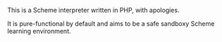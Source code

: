This is a Scheme interpreter written in PHP, with apologies.

It is pure-functional by default and aims to be a safe sandboxy Scheme learning environment.
